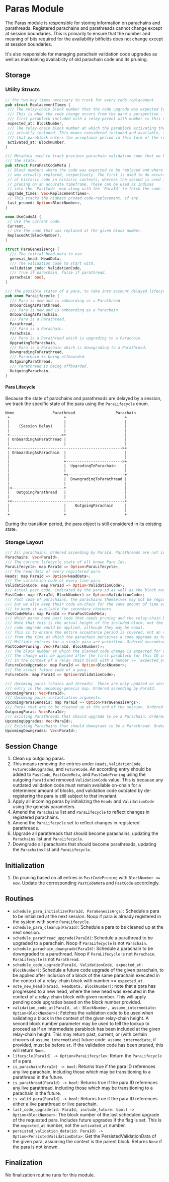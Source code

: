 # Paras Module

The Paras module is responsible for storing information on parachains and parathreads. Registered
parachains and parathreads cannot change except at session boundaries. This is primarily to ensure
that the number and meaning of bits required for the availability bitfields does not change except at session
boundaries.

It's also responsible for managing parachain validation code upgrades as well as maintaining
availability of old parachain code and its pruning.

## Storage

### Utility Structs

```rust
// the two key times necessary to track for every code replacement.
pub struct ReplacementTimes {
 /// The relay-chain block number that the code upgrade was expected to be activated.
 /// This is when the code change occurs from the para's perspective - after the
 /// first parablock included with a relay-parent with number >= this value.
 expected_at: BlockNumber,
 /// The relay-chain block number at which the parablock activating the code upgrade was
 /// actually included. This means considered included and available, so this is the time at which
 /// that parablock enters the acceptance period in this fork of the relay-chain.
 activated_at: BlockNumber,
}

/// Metadata used to track previous parachain validation code that we keep in
/// the state.
pub struct ParaPastCodeMeta {
 // Block numbers where the code was expected to be replaced and where the code
 // was actually replaced, respectively. The first is used to do accurate lookups
 // of historic code in historic contexts, whereas the second is used to do
 // pruning on an accurate timeframe. These can be used as indices
 // into the `PastCode` map along with the `ParaId` to fetch the code itself.
 upgrade_times: Vec<ReplacementTimes>,
 // This tracks the highest pruned code-replacement, if any.
 last_pruned: Option<BlockNumber>,
}

enum UseCodeAt {
 // Use the current code.
 Current,
 // Use the code that was replaced at the given block number.
 ReplacedAt(BlockNumber),
}

struct ParaGenesisArgs {
  /// The initial head-data to use.
  genesis_head: HeadData,
  /// The validation code to start with.
  validation_code: ValidationCode,
  /// True if parachain, false if parathread.
  parachain: bool,
}

/// The possible states of a para, to take into account delayed lifecycle changes.
pub enum ParaLifecycle {
  /// Para is new and is onboarding as a Parathread.
  OnboardingAsParathread,
  /// Para is new and is onboarding as a Parachain.
  OnboardingAsParachain,
  /// Para is a Parathread.
  Parathread,
  /// Para is a Parachain.
  Parachain,
  /// Para is a Parathread which is upgrading to a Parachain.
  UpgradingToParachain,
  /// Para is a Parachain which is downgrading to a Parathread.
  DowngradingToParathread,
  /// Parachain is being offboarded.
  OutgoingParathread,
  /// Parathread is being offboarded.
  OutgoingParachain,
}
```

#### Para Lifecycle

Because the state of parachains and parathreads are delayed by a session, we track the specific
state of the para using the `ParaLifecycle` enum.

```
None                 Parathread                  Parachain
 +                        +                          +
 |                        |                          |
 |    (Session Delay)     |                          |
 |                        |                          |
 +----------------------->+                          |
 | OnboardingAsParathread |                          |
 |                        |                          |
 +-------------------------------------------------->+
 | OnboardingAsParachain  |                          |
 |                        |                          |
 |                        +------------------------->+
 |                        |  UpgradingToParachain    |
 |                        |                          |
 |                        +<-------------------------+
 |                        |  DowngradingToParathread |
 |                        |                          |
 |<-----------------------+                          |
 |   OutgoingParathread   |                          |
 |                        |                          |
 +<--------------------------------------------------+
 |                        |    OutgoingParachain     |
 |                        |                          |
 +                        +                          +
```

During the transition period, the para object is still considered in its existing state.

### Storage Layout

```rust
/// All parachains. Ordered ascending by ParaId. Parathreads are not included.
Parachains: Vec<ParaId>,
/// The current lifecycle state of all known Para Ids.
ParaLifecycle: map ParaId => Option<ParaLifecycle>,
/// The head-data of every registered para.
Heads: map ParaId => Option<HeadData>;
/// The validation code of every live para.
ValidationCode: map ParaId => Option<ValidationCode>;
/// Actual past code, indicated by the para id as well as the block number at which it became outdated.
PastCode: map (ParaId, BlockNumber) => Option<ValidationCode>;
/// Past code of parachains. The parachains themselves may not be registered anymore,
/// but we also keep their code on-chain for the same amount of time as outdated code
/// to keep it available for secondary checkers.
PastCodeMeta: map ParaId => ParaPastCodeMeta;
/// Which paras have past code that needs pruning and the relay-chain block at which the code was replaced.
/// Note that this is the actual height of the included block, not the expected height at which the
/// code upgrade would be applied, although they may be equal.
/// This is to ensure the entire acceptance period is covered, not an offset acceptance period starting
/// from the time at which the parachain perceives a code upgrade as having occurred.
/// Multiple entries for a single para are permitted. Ordered ascending by block number.
PastCodePruning: Vec<(ParaId, BlockNumber)>;
/// The block number at which the planned code change is expected for a para.
/// The change will be applied after the first parablock for this ID included which executes
/// in the context of a relay chain block with a number >= `expected_at`.
FutureCodeUpgrades: map ParaId => Option<BlockNumber>;
/// The actual future code of a para.
FutureCode: map ParaId => Option<ValidationCode>;

/// Upcoming paras (chains and threads). These are only updated on session change. Corresponds to an
/// entry in the upcoming-genesis map. Ordered ascending by ParaId.
UpcomingParas: Vec<ParaId>;
/// Upcoming paras instantiation arguments.
UpcomingParasGenesis: map ParaId => Option<ParaGenesisArgs>;
/// Paras that are to be cleaned up at the end of the session. Ordered ascending by ParaId.
OutgoingParas: Vec<ParaId>;
/// Existing Parathreads that should upgrade to be a Parachain. Ordered ascending by ParaId.
UpcomingUpgrades: Vec<ParaId>;
/// Existing Parachains that should downgrade to be a Parathread. Ordered ascending by ParaId.
UpcomingDowngrades: Vec<ParaId>;
```

## Session Change

1. Clean up outgoing paras.
  1. This means removing the entries under `Heads`, `ValidationCode`, `FutureCodeUpgrades`, and
     `FutureCode`. An according entry should be added to `PastCode`, `PastCodeMeta`, and
     `PastCodePruning` using the outgoing `ParaId` and removed `ValidationCode` value. This is
     because any outdated validation code must remain available on-chain for a determined amount of
     blocks, and validation code outdated by de-registering the para is still subject to that
     invariant.
1. Apply all incoming paras by initializing the `Heads` and `ValidationCode` using the genesis
   parameters.
1. Amend the `Parachains` list and `ParaLifecycle` to reflect changes in registered parachains.
1. Amend the `ParaLifecycle` set to reflect changes in registered parathreads.
1. Upgrade all parathreads that should become parachains, updating the `Parachains` list and
   `ParaLifecycle`.
1. Downgrade all parachains that should become parathreads, updating the `Parachains` list and
   `ParaLifecycle`.

## Initialization

1. Do pruning based on all entries in `PastCodePruning` with `BlockNumber <= now`. Update the
   corresponding `PastCodeMeta` and `PastCode` accordingly.

## Routines

* `schedule_para_initialize(ParaId, ParaGenesisArgs)`: Schedule a para to be initialized at the next
  session. Noop if para is already registered in the system with some `ParaLifecycle`.
* `schedule_para_cleanup(ParaId)`: Schedule a para to be cleaned up at the next session.
* `schedule_parathread_upgrade(ParaId)`: Schedule a parathread to be upgraded to a parachain. Noop
  if `ParaLifecycle` is not `Parachain`.
* `schedule_parachain_downgrade(ParaId)`: Schedule a parachain to be downgraded to a parathread.
  Noop if `ParaLifecycle` is not `Parachain`. `ParaLifecycle` is not `Parathread`.
* `schedule_code_upgrade(ParaId, ValidationCode, expected_at: BlockNumber)`: Schedule a future code
  upgrade of the given parachain, to be applied after inclusion of a block of the same parachain
  executed in the context of a relay-chain block with number >= `expected_at`.
* `note_new_head(ParaId, HeadData, BlockNumber)`: note that a para has progressed to a new head,
  where the new head was executed in the context of a relay-chain block with given number. This will
  apply pending code upgrades based on the block number provided.
* `validation_code_at(ParaId, at: BlockNumber, assume_intermediate: Option<BlockNumber>)`: Fetches
  the validation code to be used when validating a block in the context of the given relay-chain
  height. A second block number parameter may be used to tell the lookup to proceed as if an
  intermediate parablock has been included at the given relay-chain height. This may return past,
  current, or (with certain choices of `assume_intermediate`) future code. `assume_intermediate`, if
  provided, must be before `at`. If the validation code has been pruned, this will return `None`.
* `lifecycle(ParaId) -> Option<ParaLifecycle>`: Return the `ParaLifecycle` of a para.
* `is_parachain(ParaId) -> bool`: Returns true if the para ID references any live parachain, including
  those which may be transitioning to a parathread in the future.
* `is_parathread(ParaId) -> bool`: Returns true if the para ID references any live parathread, including those which may be transitioning to a parachain in the future.
* `is_valid_para(ParaId) -> bool`: Returns true if the para ID references either a live parathread
  or live parachain.
* `last_code_upgrade(id: ParaId, include_future: bool) -> Option<BlockNumber>`: The block number of
  the last scheduled upgrade of the requested para. Includes future upgrades if the flag is set.
  This is the `expected_at` number, not the `activated_at` number.
* `persisted_validation_data(id: ParaId) -> Option<PersistedValidationData>`: Get the
  PersistedValidationData of the given para, assuming the context is the parent block. Returns
  `None` if the para is not known.

## Finalization

No finalization routine runs for this module.
